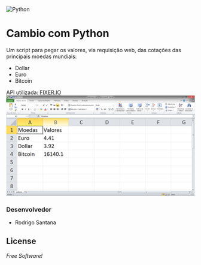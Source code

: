 ![Python](https://www.python.org/static/img/python-logo@2x.png)

# Cambio com Python
Um script para pegar os valores, via requisição web, das cotações das principais moedas mundiais:
  - Dollar
  - Euro
  - Bitcoin

API utilizada: [FIXER.IO](https://fixer.io/)
![Aplicação](ValoresExcel.PNG)

### Desenvolvedor

 - Rodrigo Santana

License
----
*Free Software!*